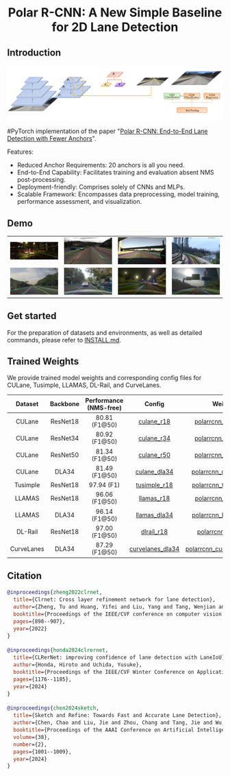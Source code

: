 <div align="center">

# Polar R-CNN: A New Simple Baseline for 2D Lane Detection

</div>


<!-- <!DOCTYPE html>
<html lang="zh">
<head>
    <meta charset="UTF-8">
    <meta name="viewport" content="width=device-width, initial-scale=1.0">
    <style>
        
    </style>
</head> -->

<link rel="stylesheet" href="styles.css">


## Introduction

<div align="center">
  <img src="resources/model-architecture.png" style="width: 100%, height: auto;"/>
</div>

#PyTorch implementation of the paper "[Polar R-CNN: End-to-End Lane Detection with Fewer Anchors](https://arxiv.org/pdf/2411.01499)".

Features:
- Reduced Anchor Requirements: 20 anchors is all you need.
- End-to-End Capability: Facilitates training and evaluation absent NMS post-processing.
- Deployment-friendly: Comprises solely of CNNs and MLPs.
- Scalable Framework: Encompasses data preprocessing, model training, performance assessment, and visualization.


## Demo 


<table>
    <tr>
        <td><img src="resources/view_dataset/culane/pred.jpg" class=auto_img></td>
        <td><img src="resources/view_dataset/tusimple/pred.jpg" class=auto_img></td>
        <td><img src="resources/view_dataset/llamas/pred.jpg" class=auto_img></td>
        <td><img src="resources/view_dataset/dlrail/pred.jpg" class=auto_img></td>
    </tr>
    <tr>
        <td><img src="resources/view_dense/pred1.jpg" class=auto_img></td>
        <td><img src="resources/view_dense/pred2.jpg" class=auto_img></td>
        <td><img src="resources/view_dense/pred3.jpg" class=auto_img></td>
        <td><img src="resources/view_dense/pred4.jpg" class=auto_img></td>
    </tr>
</table>

## Get started
For the preparation of datasets and environments, as well as detailed commands, please refer to [INSTALL.md](./INSTALL.md).


## Trained Weights
We provide trained model weights and corresponding config files for CULane, Tusimple, LLAMAS, DL-Rail, and CurveLanes.

| Dataset    | Backbone | Performance (NMS-free) | Config | Weight-Link |
| :--------: | :------: | :-----------: | :----: | :---------: |
| CULane     | ResNet18 |    80.81 (F1@50)       | [culane_r18](Config/polarrcnn_culane_r18.py) | [polarrcnn_culane_r18.pth](https://github.com/ShqWW/PolarRCNN/releases/download/v0.0/polarrcnn_culane_r18.pth) |
| CULane     | ResNet34 |    80.92 (F1@50)       | [culane_r34](Config/polarrcnn_culane_r34.py) | [polarrcnn_culane_r34.pth](https://github.com/ShqWW/PolarRCNN/releases/download/v0.0/polarrcnn_culane_r34.pth) |
| CULane     | ResNet50 |    81.34 (F1@50)       | [culane_r50](Config/polarrcnn_culane_r50.py) | [polarrcnn_culane_r50.pth](https://github.com/ShqWW/PolarRCNN/releases/download/v0.0/polarrcnn_culane_r50.pth) |
| CULane     | DLA34    |    81.49 (F1@50)       | [culane_dla34](Config/polarrcnn_culane_dla34.py) | [polarrcnn_culane_dla34.pth](https://github.com/ShqWW/PolarRCNN/releases/download/v0.0/polarrcnn_culane_dla34.pth) |
| Tusimple   | ResNet18 |    97.94 (F1)          | [tusimple_r18](Config/polarrcnn_tusimple_r18.py) | [polarrcnn_tusimple_r18.pth](https://github.com/ShqWW/PolarRCNN/releases/download/v0.0/polarrcnn_tusimple_r18.pth) |
| LLAMAS     | ResNet18 |    96.06 (F1@50)       | [llamas_r18](Config/polarrcnn_llamas_r18.py) | [polarrcnn_llamas_r18.pth](https://github.com/ShqWW/PolarRCNN/releases/download/v0.0/polarrcnn_llamas_r18.pth) |
| LLAMAS     | DLA34    |    96.14 (F1@50)       | [llamas_dla34](Config/polarrcnn_llamas_dla34.py) | [polarrcnn_llamas_dla34.pth](https://github.com/ShqWW/PolarRCNN/releases/download/v0.0/polarrcnn_llamas_dla34.pth) |
| DL-Rail    | ResNet18 |    97.00 (F1@50)       | [dlrail_r18](Config/polarrcnn_dlrail_r18.py) | [polarrcnn_dlrail_r18.pth](https://github.com/ShqWW/PolarRCNN/releases/download/v0.0/polarrcnn_dlrail_r18.pth) |
| CurveLanes | DLA34    |    87.29 (F1@50)       | [curvelanes_dla34](Config/polarrcnn_curvelanes_dla34.py) | [polarrcnn_curvelanes_dla34.pth](https://github.com/ShqWW/PolarRCNN/releases/download/v0.0/polarrcnn_curvelanes_dla34.pth) |


## Citation

```BibTeX
@inproceedings{zheng2022clrnet,
  title={Clrnet: Cross layer refinement network for lane detection},
  author={Zheng, Tu and Huang, Yifei and Liu, Yang and Tang, Wenjian and Yang, Zheng and Cai, Deng and He, Xiaofei},
  booktitle={Proceedings of the IEEE/CVF conference on computer vision and pattern recognition},
  pages={898--907},
  year={2022}
}

@inproceedings{honda2024clrernet,
  title={CLRerNet: improving confidence of lane detection with LaneIoU},
  author={Honda, Hiroto and Uchida, Yusuke},
  booktitle={Proceedings of the IEEE/CVF Winter Conference on Applications of Computer Vision},
  pages={1176--1185},
  year={2024}
}

@inproceedings{chen2024sketch,
  title={Sketch and Refine: Towards Fast and Accurate Lane Detection},
  author={Chen, Chao and Liu, Jie and Zhou, Chang and Tang, Jie and Wu, Gangshan},
  booktitle={Proceedings of the AAAI Conference on Artificial Intelligence},
  volume={38},
  number={2},
  pages={1001--1009},
  year={2024}
}
```
